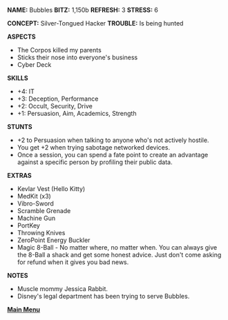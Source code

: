 **NAME:** Bubbles
**BITZ:** 1,150b
**REFRESH:** 3
**STRESS:** 6

**CONCEPT:** Silver-Tongued Hacker
**TROUBLE:** Is being hunted

**ASPECTS** 
- The Corpos killed my parents
- Sticks their nose into everyone's business
- Cyber Deck

**SKILLS**
- +4: IT
- +3: Deception, Performance
- +2: Occult, Security, Drive
- +1: Persuasion, Aim, Academics, Strength

**STUNTS**
- +2 to Persuasion when talking to anyone who's not actively hostile.
- You get +2 when trying sabotage networked devices.
- Once a session, you can spend a fate point to create an advantage against a specific person by profiling their public data.

**EXTRAS**
- Kevlar Vest (Hello Kitty)
- MedKit (x3)
- Vibro-Sword
- Scramble Grenade 
- Machine Gun
- PortKey 
- Throwing Knives
- ZeroPoint Energy Buckler 
-  Magic 8-Ball - No matter where, no matter when. You can always give the 8-Ball a shack and get some honest advice. Just don't come asking for refund when it gives you bad news.

**NOTES**
- Muscle mommy Jessica Rabbit.
- Disney's legal department has been trying to serve Bubbles.

 **[Main Menu](../README.md)**